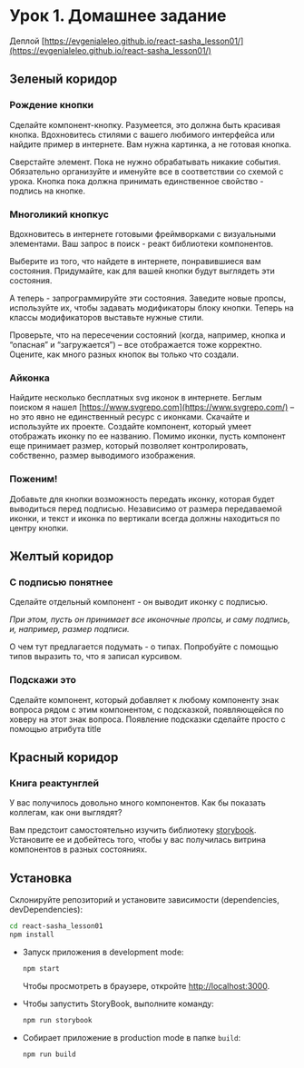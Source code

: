 # Урок 1. Домашнее задание

Деплой [https://evgenialeleo.github.io/react-sasha_lesson01/](https://evgenialeleo.github.io/react-sasha_lesson01/)

## Зеленый коридор

### Рождение кнопки

Сделайте компонент-кнопку. Разумеется, это должна быть красивая кнопка. Вдохновитесь стилями с вашего любимого интерфейса или найдите пример в интернете. Вам нужна картинка, а не готовая кнопка.

Сверстайте элемент. Пока не нужно обрабатывать никакие события. Обязательно организуйте и именуйте все в соответствии со схемой с урока. Кнопка пока должна принимать единственное свойство - подпись на кнопке.

### Многоликий кнопкус

Вдохновитесь в интернете готовыми фреймворками с визуальными элементами. Ваш запрос в поиск - реакт библиотеки компонентов.

Выберите из того, что найдете в интернете, понравившиеся вам состояния. Придумайте, как для вашей кнопки будут выглядеть эти состояния.

А теперь - запрограммируйте эти состояния. Заведите новые пропсы, используйте их, чтобы задавать модификаторы блоку кнопки. Теперь на классы модификаторов выставьте нужные стили.

Проверьте, что на пересечении состояний (когда, например, кнопка и “опасная” и “загружается”) – все отображается тоже корректно. Оцените, как много разных кнопок вы только что создали.

### Айконка

Найдите несколько бесплатных svg иконок в интернете. Беглым поиском я нашел [https://www.svgrepo.com](https://www.svgrepo.com/) – но это явно не единственный ресурс с иконками. Скачайте и используйте их проекте. Создайте компонент, который умеет отображать иконку по ее названию. Помимо иконки, пусть компонент еще принимает размер, который позволяет контролировать, собственно, размер выводимого изображения.

### Поженим!

Добавьте для кнопки возможность передать иконку, которая будет выводиться перед подписью. Независимо от размера передаваемой иконки, и текст и иконка по вертикали всегда должны находиться по центру кнопки.

## Желтый коридор

### С подписью понятнее

Сделайте отдельный компонент - он выводит иконку с подписью.

_При этом, пусть он принимает все иконочные пропсы, и саму подпись, и, например, размер подписи._

О чем тут предлагается подумать - о типах. Попробуйте с помощью типов выразить то, что я записал курсивом.

### Подскажи это

Сделайте компонент, который добавляет к любому компоненту знак вопроса рядом с этим компонентом, с подсказкой, появляющейся по ховеру на этот знак вопроса. Появление подсказки сделайте просто с помощью атрибута title

## Красный коридор

### Книга реактунглей

У вас получилось довольно много компонентов. Как бы показать коллегам, как они выглядят?

Вам предстоит самостоятельно изучить библиотеку [storybook](https://storybook.js.org). Установите ее и добейтесь того, чтобы у вас получилась витрина компонентов в разных состояниях.

## Установка

Склонируйте репозиторий и установите зависимости (dependencies, devDependencies):

```sh
cd react-sasha_lesson01
npm install
```

- Запуск приложения в development mode:

  ```sh
  npm start
  ```

  Чтобы просмотреть в браузере, откройте [http://localhost:3000](http://localhost:3000).

- Чтобы запустить StoryBook, выполните команду:

  ```sh
  npm run storybook
  ```

- Собирает приложение в production mode в папке `build`:
  ```sh
  npm run build
  ```
